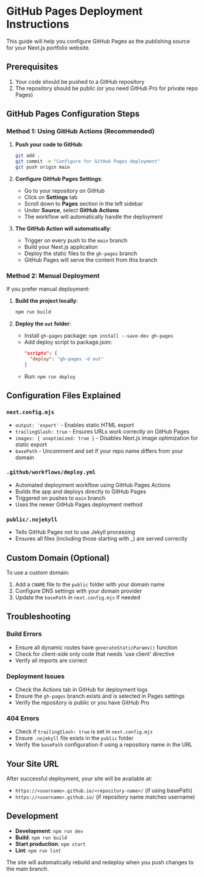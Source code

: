 # GitHub Pages Deployment Instructions

This guide will help you configure GitHub Pages as the publishing source for your Next.js portfolio website.

## Prerequisites

1. Your code should be pushed to a GitHub repository
2. The repository should be public (or you need GitHub Pro for private repo Pages)

## GitHub Pages Configuration Steps

### Method 1: Using GitHub Actions (Recommended)

1. **Push your code to GitHub**:
   ```bash
   git add .
   git commit -m "Configure for GitHub Pages deployment"
   git push origin main
   ```

2. **Configure GitHub Pages Settings**:
   - Go to your repository on GitHub
   - Click on **Settings** tab
   - Scroll down to **Pages** section in the left sidebar
   - Under **Source**, select **GitHub Actions**
   - The workflow will automatically handle the deployment

3. **The GitHub Action will automatically**:
   - Trigger on every push to the `main` branch
   - Build your Next.js application
   - Deploy the static files to the `gh-pages` branch
   - GitHub Pages will serve the content from this branch

### Method 2: Manual Deployment

If you prefer manual deployment:

1. **Build the project locally**:
   ```bash
   npm run build
   ```

2. **Deploy the `out` folder**:
   - Install `gh-pages` package: `npm install --save-dev gh-pages`
   - Add deploy script to package.json:
     ```json
     "scripts": {
       "deploy": "gh-pages -d out"
     }
     ```
   - Run: `npm run deploy`

## Configuration Files Explained

### `next.config.mjs`
- `output: 'export'` - Enables static HTML export
- `trailingSlash: true` - Ensures URLs work correctly on GitHub Pages
- `images: { unoptimized: true }` - Disables Next.js image optimization for static export
- `basePath` - Uncomment and set if your repo name differs from your domain

### `.github/workflows/deploy.yml`
- Automated deployment workflow using GitHub Pages Actions
- Builds the app and deploys directly to GitHub Pages
- Triggered on pushes to `main` branch
- Uses the newer GitHub Pages deployment method

### `public/.nojekyll`
- Tells GitHub Pages not to use Jekyll processing
- Ensures all files (including those starting with _) are served correctly

## Custom Domain (Optional)

To use a custom domain:

1. Add a `CNAME` file to the `public` folder with your domain name
2. Configure DNS settings with your domain provider
3. Update the `basePath` in `next.config.mjs` if needed

## Troubleshooting

### Build Errors
- Ensure all dynamic routes have `generateStaticParams()` function
- Check for client-side only code that needs 'use client' directive
- Verify all imports are correct

### Deployment Issues
- Check the Actions tab in GitHub for deployment logs
- Ensure the `gh-pages` branch exists and is selected in Pages settings
- Verify the repository is public or you have GitHub Pro

### 404 Errors
- Check if `trailingSlash: true` is set in `next.config.mjs`
- Ensure `.nojekyll` file exists in the `public` folder
- Verify the `basePath` configuration if using a repository name in the URL

## Your Site URL

After successful deployment, your site will be available at:
- `https://<username>.github.io/<repository-name>/` (if using basePath)
- `https://<username>.github.io/` (if repository name matches username)

## Development

- **Development**: `npm run dev`
- **Build**: `npm run build`
- **Start production**: `npm start`
- **Lint**: `npm run lint`

The site will automatically rebuild and redeploy when you push changes to the main branch.
